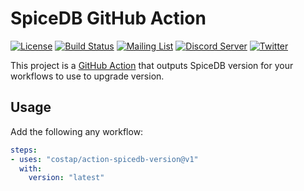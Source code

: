 # SpiceDB GitHub Action

[![License](https://img.shields.io/badge/license-Apache--2.0-blue.svg "Apache 2.0 License")](https://www.apache.org/licenses/LICENSE-2.0.html)
[![Build Status](https://github.com/authzed/action-spicedb/workflows/test/badge.svg "GitHub Actions")](https://github.com/authzed/action-spicedb/actions)
[![Mailing List](https://img.shields.io/badge/email-google%20groups-4285F4 "authzed-oss@googlegroups.com")](https://groups.google.com/g/authzed-oss)
[![Discord Server](https://img.shields.io/discord/844600078504951838?color=7289da&logo=discord "Discord Server")](https://discord.gg/jTysUaxXzM)
[![Twitter](https://img.shields.io/twitter/follow/authzed?color=%23179CF0&logo=twitter&style=flat-square "@authzed on Twitter")](https://twitter.com/authzed)

This project is a [GitHub Action] that outputs SpiceDB version for your workflows to use to upgrade version.

[GitHub Action]: https://github.com/features/actions

## Usage

Add the following any workflow:

```yaml
steps:
- uses: "costap/action-spicedb-version@v1"
  with:
    version: "latest"
```
